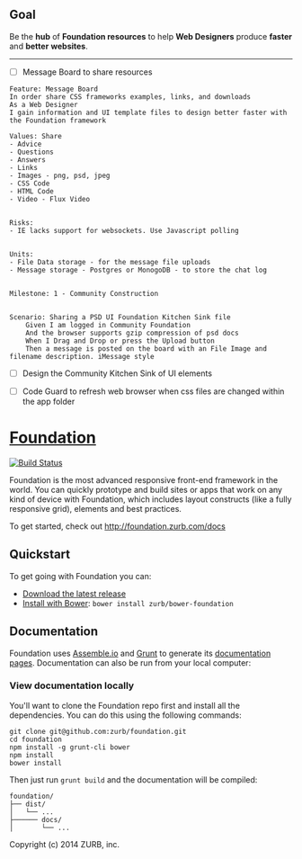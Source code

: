 ## Goal

Be the **hub** of **Foundation resources** to help **Web Designers** produce **faster** and **better** **websites**.

---


- [ ] Message Board to share resources
```cucumber
Feature: Message Board
In order share CSS frameworks examples, links, and downloads
As a Web Designer
I gain information and UI template files to design better faster with the Foundation framework

Values: Share
- Advice
- Questions
- Answers
- Links
- Images - png, psd, jpeg
- CSS Code
- HTML Code
- Video - Flux Video


Risks:
- IE lacks support for websockets. Use Javascript polling


Units:
- File Data storage - for the message file uploads
- Message storage - Postgres or MonogoDB - to store the chat log


Milestone: 1 - Community Construction


Scenario: Sharing a PSD UI Foundation Kitchen Sink file
	Given I am logged in Community Foundation
	And the browser supports gzip compression of psd docs
	When I Drag and Drop or press the Upload button
	Then a message is posted on the board with an File Image and filename description. iMessage style
```


- [ ] Design the Community Kitchen Sink of UI elements
- [ ] Code Guard to refresh web browser when css files are changed within the app folder



# [Foundation](http://foundation.zurb.com)

[![Build Status](https://travis-ci.org/zurb/foundation.svg)](https://travis-ci.org/zurb/foundation)


Foundation is the most advanced responsive front-end framework in the world. You can quickly prototype and build sites or apps that work on any kind of device with Foundation, which includes layout constructs (like a fully responsive grid), elements and best practices.

To get started, check out <http://foundation.zurb.com/docs>


## Quickstart

To get going with Foundation you can:

  * [Download the latest release](http://foundation.zurb.com/cdn/releases/foundation-latest.zip)
  * [Install with Bower](http://bower.io): `bower install zurb/bower-foundation`

## Documentation

Foundation uses [Assemble.io](http://assemble.io) and [Grunt](http://gruntjs.com/) to generate its [documentation pages](http://foundation.zurb.com/docs). Documentation can also be run from your local computer:

### View documentation locally

You'll want to clone the Foundation repo first and install all the dependencies. You can do this using the following commands:

```
git clone git@github.com:zurb/foundation.git
cd foundation
npm install -g grunt-cli bower
npm install
bower install
```

Then just run `grunt build` and the documentation will be compiled:

```
foundation/
├── dist/
│   └── ...
├────── docs/
│       └── ...
```

Copyright (c) 2014 ZURB, inc.
